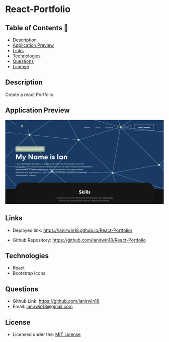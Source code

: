 # React-Portfolio

## Table of Contents 📑

- [Description](#description)
- [Application Preview](#application-preview)
- [Links](#links)
- [Technologies](#technologies)
- [Questions](#questions)
- [License](#license)

## Description

Create a react Portfolio

## Application Preview

<p align="center">
    <img alt="Preview" src="./src/assets/img/portfolio.png">
</p>

## Links

- Deployed link: https://ianirwin18.github.io/React-Portfolio/

- Github Repository: https://github.com/Ianirwin18/React-Portfolio

## Technologies

- React
- Bootstrap Icons

## Questions

- Github Link: https://github.com/Ianirwin18
- Email: Ianirwin18@gmail.com

## License

- Licensed under the: [MIT License](https://opensource.org/licenses/MIT)
